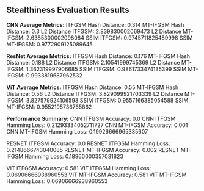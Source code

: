 ## Stealthiness Evaluation Results
**CNN Average Metrics:**
ITFGSM Hash Distance: 0.314
MT-IFGSM Hash Distance: 0.3
L2 Distance ITFGSM: 2.839830002069473
L2 Distance MT-IFGSM: 2.6385300002098084
SSIM ITFGSM: 0.9745711825489998
SSIM MT-IFGSM: 0.9772909125089645

**ResNet Average Metrics:**
ITFGSM Hash Distance: 0.176
MT-IFGSM Hash Distance: 0.188
L2 Distance ITFGSM: 2.10541999745369
L2 Distance MT-IFGSM: 1.362319997906685
SSIM ITFGSM: 0.9861733474135399
SSIM MT-IFGSM: 0.9933819687962532

**ViT Average Metrics:**
ITFGSM Hash Distance: 0.55
MT-IFGSM Hash Distance: 0.56
L2 Distance ITFGSM: 3.829099921703339
L2 Distance MT-IFGSM: 3.827579924106598
SSIM ITFGSM: 0.9557166385054588
SSIM MT-IFGSM: 0.9552195736765862

**Performance Summary:**
CNN ITFGSM Accuracy: 0.0
CNN ITFGSM Hamming Loss: 0.21293334052711727
CNN MT-IFGSM Accuracy: 0.001
CNN MT-IFGSM Hamming Loss: 0.19926666965335607

RESNET ITFGSM Accuracy: 0.0
RESNET ITFGSM Hamming Loss: 0.2148666743040085
RESNET MT-IFGSM Accuracy: 0.002
RESNET MT-IFGSM Hamming Loss: 0.18960000357031823

VIT ITFGSM Accuracy: 0.581
VIT ITFGSM Hamming Loss: 0.06906666938960553
VIT MT-IFGSM Accuracy: 0.581
VIT MT-IFGSM Hamming Loss: 0.06906666938960553




